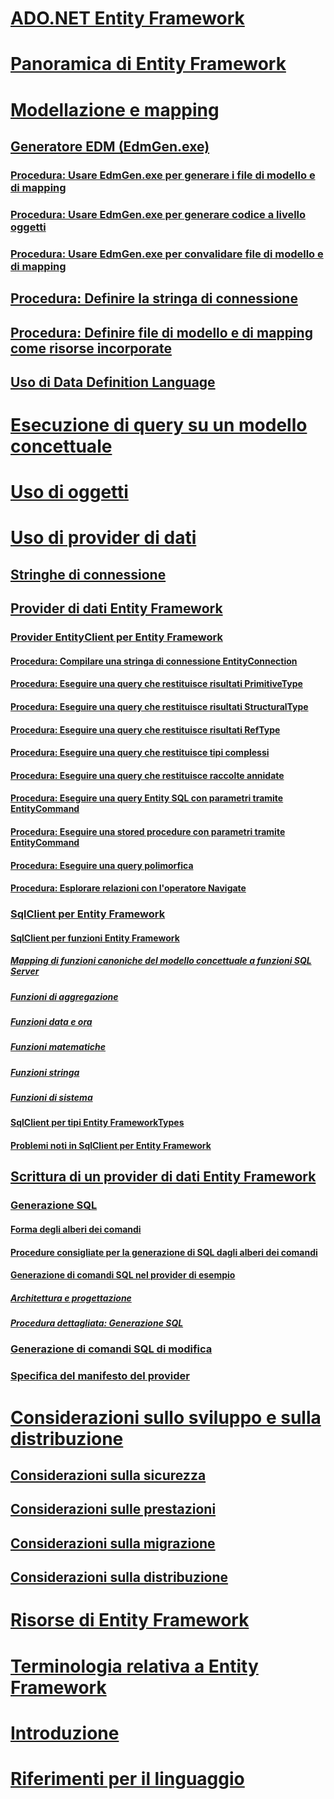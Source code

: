 # [ADO.NET Entity Framework](index.md)
# [Panoramica di Entity Framework](overview.md)
# [Modellazione e mapping](modeling-and-mapping.md)
## [Generatore EDM (EdmGen.exe)](edm-generator-edmgen-exe.md)
### [Procedura: Usare EdmGen.exe per generare i file di modello e di mapping](how-to-use-edmgen-exe-to-generate-the-model-and-mapping-files.md)
### [Procedura: Usare EdmGen.exe per generare codice a livello oggetti](how-to-use-edmgen-exe-to-generate-object-layer-code.md)
### [Procedura: Usare EdmGen.exe per convalidare file di modello e di mapping](how-to-use-edmgen-exe-to-validate-model-and-mapping-files.md)
## [Procedura: Definire la stringa di connessione](how-to-define-the-connection-string.md)
## [Procedura: Definire file di modello e di mapping come risorse incorporate](how-to-make-model-and-mapping-files-embedded-resources.md)
## [Uso di Data Definition Language](working-with-data-definition-language.md)
# [Esecuzione di query su un modello concettuale](querying-a-conceptual-model.md)
# [Uso di oggetti](working-with-objects.md)
# [Uso di provider di dati](working-with-data-providers.md)
## [Stringhe di connessione](connection-strings.md)
## [Provider di dati Entity Framework](data-providers.md)
### [Provider EntityClient per Entity Framework](entityclient-provider-for-the-entity-framework.md)
#### [Procedura: Compilare una stringa di connessione EntityConnection](how-to-build-an-entityconnection-connection-string.md)
#### [Procedura: Eseguire una query che restituisce risultati PrimitiveType](how-to-execute-a-query-that-returns-primitivetype-results.md)
#### [Procedura: Eseguire una query che restituisce risultati StructuralType](how-to-execute-a-query-that-returns-structuraltype-results.md)
#### [Procedura: Eseguire una query che restituisce risultati RefType](how-to-execute-a-query-that-returns-reftype-results.md)
#### [Procedura: Eseguire una query che restituisce tipi complessi](how-to-execute-a-query-that-returns-complex-types.md)
#### [Procedura: Eseguire una query che restituisce raccolte annidate](how-to-execute-a-query-that-returns-nested-collections.md)
#### [Procedura: Eseguire una query Entity SQL con parametri tramite EntityCommand](how-to-execute-a-parameterized-entity-sql-query-using-entitycommand.md)
#### [Procedura: Eseguire una stored procedure con parametri tramite EntityCommand](how-to-execute-a-parameterized-stored-procedure-using-entitycommand.md)
#### [Procedura: Eseguire una query polimorfica](how-to-execute-a-polymorphic-query.md)
#### [Procedura: Esplorare relazioni con l'operatore Navigate](how-to-navigate-relationships-with-the-navigate-operator.md)
### [SqlClient per Entity Framework](sqlclient-for-the-entity-framework.md)
#### [SqlClient per funzioni Entity Framework](sqlclient-for-ef-functions.md)
##### [Mapping di funzioni canoniche del modello concettuale a funzioni SQL Server](conceptual-model-canonical-to-sql-server-functions-mapping.md)
##### [Funzioni di aggregazione](aggregate-functions-sqlclient-for-entity-framework.md)
##### [Funzioni data e ora](date-and-time-functions.md)
##### [Funzioni matematiche](mathematical-functions.md)
##### [Funzioni stringa](string-functions.md)
##### [Funzioni di sistema](system-functions.md)
#### [SqlClient per tipi Entity FrameworkTypes](sqlclient-for-ef-types.md)
#### [Problemi noti in SqlClient per Entity Framework](known-issues-in-sqlclient-for-entity-framework.md)
## [Scrittura di un provider di dati Entity Framework](writing-an-ef-data-provider.md)
### [Generazione SQL](sql-generation.md)
#### [Forma degli alberi dei comandi](the-shape-of-the-command-trees.md)
#### [Procedure consigliate per la generazione di SQL dagli alberi dei comandi](generating-sql-from-command-trees-best-practices.md)
#### [Generazione di comandi SQL nel provider di esempio](sql-generation-in-the-sample-provider.md)
##### [Architettura e progettazione](architecture-and-design.md)
##### [Procedura dettagliata: Generazione SQL](walkthrough-sql-generation.md)
### [Generazione di comandi SQL di modifica](modification-sql-generation.md)
### [Specifica del manifesto del provider](provider-manifest-specification.md)
# [Considerazioni sullo sviluppo e sulla distribuzione](development-and-deployment-considerations.md)
## [Considerazioni sulla sicurezza](security-considerations.md)
## [Considerazioni sulle prestazioni](performance-considerations.md)
## [Considerazioni sulla migrazione](migration-considerations.md)
## [Considerazioni sulla distribuzione](deployment-considerations.md)
# [Risorse di Entity Framework](resources.md)
# [Terminologia relativa a Entity Framework](terminology.md)
# [Introduzione](getting-started.md)
# [Riferimenti per il linguaggio](language-reference/)
